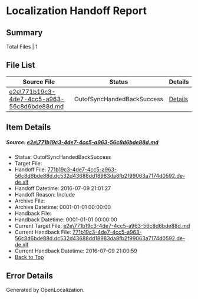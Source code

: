 # <a name='report-top'></a> Localization Handoff Report

## Summary
 Total Files | 1

## File List
 Source File | Status | Details 
 ----------- | ------ | ------- 
 [e2e\771b19c3-4de7-4cc5-a963-56c8d6bde88d.md](https://github.com/OpenLocalizationTestOrg/oltest/blob/0f4cf746c02c887c09f25a5098052164114b2a5b/e2e/771b19c3-4de7-4cc5-a963-56c8d6bde88d.md) | OutofSyncHandedBackSuccess | [Details](#fd9bdd44b83ae596291610bb915f6e1be0138e4c1)

## Item Details
##### <a name='fd9bdd44b83ae596291610bb915f6e1be0138e4c1'></a> Source: [e2e\771b19c3-4de7-4cc5-a963-56c8d6bde88d.md](https://github.com/OpenLocalizationTestOrg/oltest/blob/0f4cf746c02c887c09f25a5098052164114b2a5b/e2e/771b19c3-4de7-4cc5-a963-56c8d6bde88d.md)
* Status: OutofSyncHandedBackSuccess
* Target File: 
* Handoff File: [771b19c3-4de7-4cc5-a963-56c8d6bde88d.dc532d43688dd18983da8fb2f99063a7174d0592.de-de.xlf](https://github.com/OpenLocalizationTestOrg/olhandoff-e2e/blob/ad809bb3f6b49612655c190b3eb7f13f8dd95afc/ol-handoff/OpenLocalizationTestOrg/oltest-dede-fly/ci/ht/771b19c3-4de7-4cc5-a963-56c8d6bde88d.dc532d43688dd18983da8fb2f99063a7174d0592.de-de.xlf)
* Handoff Datetime: 2016-07-09 21:01:27
* Handoff Reason: Include
* Archive File: 
* Archive Datetime: 0001-01-01 00:00:00
* Handback File: 
* Handback Datetime: 0001-01-01 00:00:00
* Current Target File: [e2e\771b19c3-4de7-4cc5-a963-56c8d6bde88d.md](https://github.com/OpenLocalizationTestOrg/oltest-dede-fly/blob/efe98c6ab27c632c58a9c40dfeb7d2f7e0d09768/e2e/771b19c3-4de7-4cc5-a963-56c8d6bde88d.md)
* Current Handback File: [771b19c3-4de7-4cc5-a963-56c8d6bde88d.dc532d43688dd18983da8fb2f99063a7174d0592.de-de.xlf](https://github.com/OpenLocalizationTestOrg/olhandback-e2e/blob/c93691844fdf49da1ade6fc7bc2e2d02deaeecfc/ol-handback/OpenLocalizationTestOrg/oltest-dede-fly/ci/ht/771b19c3-4de7-4cc5-a963-56c8d6bde88d.dc532d43688dd18983da8fb2f99063a7174d0592.de-de.xlf)
* Current Handback Datetime: 2016-07-09 21:00:59
* [Back to Top](#report-top)


## Error Details

Generated by OpenLocalization.

